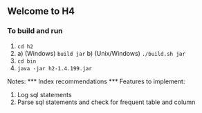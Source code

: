 
## Welcome to H4
### To build and run 
1.  `cd h2`
2.  a) (Windows) `build jar`
    b) (Unix/Windows) `./build.sh jar`
3. `cd bin`
4. `java -jar h2-1.4.199.jar`


Notes:
*** Index recommendations ***
Features to implement:
1. Log sql statements
2. Parse sql statements and check for frequent table and column
